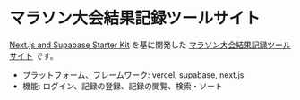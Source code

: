 # マラソン大会結果記録ツールサイト

[Next.js and Supabase Starter Kit](https://demo-nextjs-with-supabase.vercel.app/)
を基に開発した
[マラソン大会結果記録ツールサイト](https://run-record-hrsmrt.vercel.app/)
です。

- プラットフォーム、フレームワーク: vercel, supabase, next.js
- 機能: ログイン、記録の登録、記録の閲覧、検索・ソート
